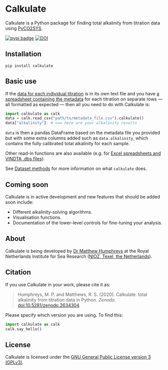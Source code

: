 # Calkulate

Calkulate is a Python package for finding total alkalinity from titration data using [PyCO2SYS](https://pyco2sys.rtfd.io).

[![pypi badge](https://img.shields.io/pypi/v/calkulate.svg?style=popout)](https://pypi.org/project/calkulate/) [![DOI](https://zenodo.org/badge/85561246.svg)](https://zenodo.org/badge/latestdoi/85561246)

## Installation

    pip install calkulate

## Basic use

If the [data for each individual titration](io/#individual-titration-data-files) is in its own text file and you have [a spreadsheet containing the metadata](metadata) for each titration on separate rows — all formatted as expected — then all you need to do with Calkulate is:

```python
import calkulate as calk
data = calk.read_csv("path/to/metadata_file.csv").calkulate()
data["alkalinity"]  # <== here are your alkalinity results
```

`data` is then a pandas DataFrame based on the metadata file you provided but with some extra columns added such as `data.alkalinity`, which contains the fully calibrated total alkalinity for each sample.

Other read-in functions are also available (e.g. for [Excel spreadsheets and VINDTA .dbs files](io/#import-from-excel-csv-or-dbs)).

See [Dataset methods](methods) for more information on what `calkulate` does.

## Coming soon

Calkulate is in active development and new features that should be added soon include:

  * Different alkalinity-solving algorithms.
  * Visualisation functions.
  * Documentation of the lower-level controls for fine-tuning your analysis.

## About

Calkulate is being developed by [Dr Matthew Humphreys](https://mvdh.xyz) at the Royal Netherlands Institute for Sea Research ([NIOZ, Texel, the Netherlands](https://www.nioz.nl/en)).

## Citation

If you use Calkulate in your work, please cite it as:

> Humphreys, M. P. and Matthews, R. S. (2020).  Calkulate: total alkalinity from titration data in Python.  *Zenodo.*  [doi:10.5281/zenodo.2634304](https://doi.org/10.5281/zenodo.2634304).

Please specify which version you are using.  To find this:

```python
import calkulate as calk
calk.say_hello()
```

## License

Calkulate is licensed under the [GNU General Public License version 3 (GPLv3)](https://www.gnu.org/licenses/gpl-3.0.en.html).
